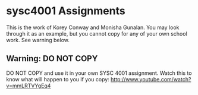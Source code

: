sysc4001 Assignments
====================

This is the work of Korey Conway and Monisha Gunalan. You may look through it as an example, but you cannot copy for any of your own school work. See warning below.


Warning: DO NOT COPY
--------------------

DO NOT COPY and use it in your own SYSC 4001 assignment. Watch this to know what will happen to you if you copy: http://www.youtube.com/watch?v=mmLRTVYgEq4

